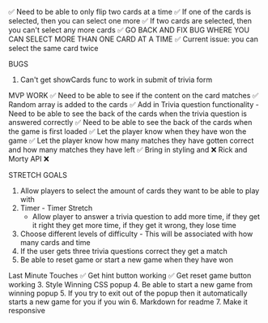 ✅ Need to be able to only flip two cards at a time 
  ✅ If one of the cards is selected, then you can select one more
  ✅ If two cards are selected, then you can't select any more cards
 ✅ GO BACK AND FIX BUG WHERE YOU CAN SELECT MORE THAN ONE CARD AT A TIME 
  ✅ Current issue: you can select the same card twice 

  BUGS 
  1. Can't get showCards func to work in submit of trivia form

  MVP WORK
  ✅ Need to be able to see if the content on the card matches
  ✅ Random array is added to the cards 
  ✅ Add in Trivia question functionality 
    - Need to be able to see the back of the cards when the trivia question is answered correctly 
  ✅ Need to be able to see the back of the cards when the game is first loaded 
  ✅ Let the player know when they have won the game 
  ✅ Let the player know how many matches they have gotten correct and how many matches they have left
  ✅ Bring in styling and ❌ Rick and Morty API ❌
  
  STRETCH GOALS 
  1. Allow players to select the amount of cards they want to be able to play with 
  2. Timer 
    - Timer Stretch
      - Allow player to answer a trivia question to add more time, if they get it right they get more time, if they get it wrong, they lose time 
  3. Choose different levels of difficulty 
    - This will be associated with how many cards and time 
  4. If the user gets three trivia questions correct they get a match
  5. Be able to reset game or start a new game when they have won

  Last Minute Touches
   ✅ Get hint button working 
  ✅ Get reset game button working 
  3. Style Winning CSS popup 
  4. Be able to start a new game from winning popup 
  5. If you try to exit out of the popup then it automatically starts a new game for you if you win
  6. Markdown for readme 
  7. Make it responsive